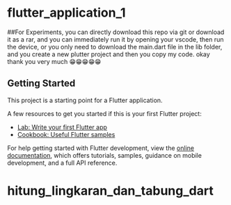 # flutter_application_1

##For Experiments, you can directly download this repo via git or download it as a rar, and you can immediately run it by opening your vscode, then run the device, or you only need to download the main.dart file in the lib folder, and you create a new plutter project and then you copy my code. okay thank you very much 😁😁😁😁😁

## Getting Started

This project is a starting point for a Flutter application.

A few resources to get you started if this is your first Flutter project:

- [Lab: Write your first Flutter app](https://docs.flutter.dev/get-started/codelab)
- [Cookbook: Useful Flutter samples](https://docs.flutter.dev/cookbook)

For help getting started with Flutter development, view the
[online documentation](https://docs.flutter.dev/), which offers tutorials,
samples, guidance on mobile development, and a full API reference.
# hitung_lingkaran_dan_tabung_dart
